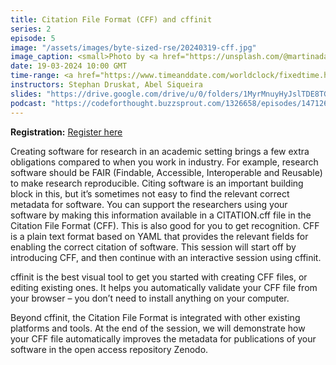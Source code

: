 ```yaml
---
title: Citation File Format (CFF) and cffinit
series: 2
episode: 5
image: "/assets/images/byte-sized-rse/20240319-cff.jpg"
image_caption: <small>Photo by <a href="https://unsplash.com/@martinadamsß">Martin Adams</a> on <a href="https://unsplash.com/photos/assorted-title-book-lot-on-shelf-_OZCl4XcpRw">Unsplash</a></small>
date: 19-03-2024 10:00 GMT
time-range: <a href="https://www.timeanddate.com/worldclock/fixedtime.html?msg=Byte-sized+RSE+Session+5+-+CFF+and+CFFinit&iso=20240319T10&p1=136&ah=1" target="_blank" rel="noopener noreferrer">10:00-11:00 GMT</a>
instructors: Stephan Druskat, Abel Siqueira
slides: "https://drive.google.com/drive/u/0/folders/1MyrMnuyHyJslTDE8TGVsXaB7kaTt7Tzn"
podcast: "https://codeforthought.buzzsprout.com/1326658/episodes/14712650-en-bytesized-rse-the-citation-file-format-jason-maassen"
---
```


<strong>Registration:</strong> <a href="https://forms.gle/N1Ufc3pSikFXiPBr8"
target="_blank" rel="noopener noreferrer">Register here</a>

Creating software for research in an academic setting brings a few extra obligations compared to when you work in industry. For example, research software should be FAIR (Findable, Accessible, Interoperable and Reusable) to make research reproducible. Citing software is an important building block in this, but it’s sometimes not easy to find the relevant correct metadata for software. You can support the researchers using your software by making this information available in a CITATION.cff file in the Citation File Format (CFF). This is also good for you to get recognition. CFF is a plain text format based on YAML that provides the relevant fields for enabling the correct citation of software. This session will start off by introducing CFF, and then continue with an interactive session using cffinit.

cffinit is the best visual tool to get you started with creating CFF files, or editing existing ones. It helps you automatically validate your CFF file from your browser – you don’t need to install anything on your computer.

Beyond cffinit, the Citation File Format is integrated with other existing platforms and tools. At the end of the session, we will demonstrate how your CFF file automatically improves the metadata for publications of your software in the open access repository Zenodo.
